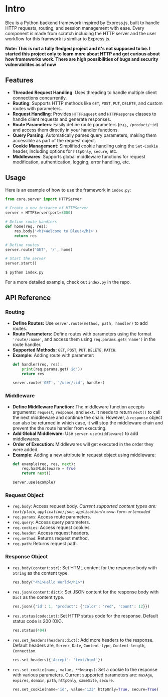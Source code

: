 # Intro

Bleu is a Python backend framework inspired by Express.js, built to handle HTTP requests, routing, and session management with ease. Every component is made from scratch including the HTTP server and the user workflow for this framwork is similiar to Express.js.

**Note: This is not a fully fledged project and it's not supposed to be. I started this project only to learn more about HTTP and got curious about how frameworks work. There are high possibilities of bugs and security vulnerabilites as of now**

## Features

- **Threaded Request Handling**: Uses threading to handle multiple client connections concurrently.
- **Routing**: Supports HTTP methods like `GET`, `POST`, `PUT`, `DELETE`, and custom routes with parameters.
- **Request Handling**: Provides `HTTPRequest` and `HTTPResponse` classes to handle client requests and generate responses.
- **Route Parameters**: Easily define route parameters (e.g., `/product/:id`) and access them directly in your handler functions.
- **Query Parsing**: Automatically parses query parameters, making them accessible as part of the request object.
- **Cookie Management**: Simplified cookie handling using the `Set-Cookie` header, including options for `httpOnly`, `secure`, etc.
- **Middlewares**: Supports global middleware functions for request modification, authentication, logging, error handling, etc.

## Usage

Here is an example of how to use the framework in `index.py`:
```python
from core.server import HTTPServer

# Create a new instance of HTTPServer
server = HTTPServer(port=8080)

# Define route handlers
def home(req, res):
    res.body('<h1>Welcome to Bleu!</h1>')
    return res

# Define routes 
server.route('GET', '/', home)

# Start the server
server.start()
```
```bash
$ python index.py
```

For a more detailed example, check out `index.py` in the repo.

## API Reference
### Routing
 - **Define Routes:** Use `server.route(method, path, handler)` to add routes.
 - **Route Parameters:** Define routes with parameters using the format `'route/:name'`, and access them using `req.params.get('name')` in the route handler.
 - **Supported Methods:** `GET`, `POST`, `PUT`, `DELETE`, `PATCH`.
 - **Example:** Adding route with parameter:
    ```python
    def handler(req, res):
        print(req.params.get('id'))
        return res
    
    server.route('GET', '/user/:id', handler)
    ```

### Middleware
 - **Define Middleware Function:** The middleware function accepts arguments: `request`, `response`, and `next`. It needs to return `next()` to call the next middleware and continue the chain. However, a `response` object can also be returned in which case, it will stop the middleware chain and prevent the the route handler from executing.
 - **Add Global Middleware:** Use `server.use(middleware)` to add middlewares.
 - **Order of Execution:** Middlewares will get executed in the order they were added.
 - **Example:** Adding a new attribute in request object using middleware:
    ```python
    def example(req, res, next):
        req.hasMiddleware = True
        return next()
    
    server.use(example)
    ```

### Request Object
 - `req.body`: Access request body. *Current supported content types are: `text/plain`, `application/json`, `application/x-www-form-urlencoded`*
 - `req.params`: Access route parameters.
 - `req.query`: Access query parameters.
 - `req.cookies`: Access request cookies.
 - `req.header`: Access request headers.
 - `req.method`: Returns request method.
 - `req.path`: Returns request path.

### Response Object
 - `res.body(content:str)`: Set HTML content for the response body with `String` as the content type.

    ```python
    res.body("<h1>Hello World</h1>")
    ```
 - `res.json(content:dict)`: Set JSON content for the response body with `Dict` as the content type.

    ```python
    res.json({'id': 1, 'product': {'color': 'red', 'count': 12}})
    ```
 - `res.status(code:int)`: Set HTTP status code for the response. Default status code is 200 (OK).

    ```python
    res.status(404)
    ```
 - `res.set_headers(headers:dict)`: Add more headers to the response. Default headers are, `Server`, `Date`, `Content-type`, `Content-length`, `Connection`.
    
    ```python
    res.set_headers({'Accept': 'text/html'})
    ```
 - `res.set_cookie(name, value, **kwargs)`: Set a cookie to the response with various parameters. Current supported parameters are: `maxAge`, `expires`, `domain`, `path`, `httpOnly`, `sameSite`, `secure`.
    
    ```python
    res.set_cookie(name='id', value='123' httpOnly=True, secure=True)
    ```